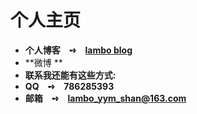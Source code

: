 
# 个人主页

- **个人博客 ➺ [lambo blog](https://lambo-shan-yym.github.io)**
- **微博 **
- **联系我还能有这些方式:**
- **QQ ➺ 786285393**
- **邮箱 ➺ lambo_yym_shan@163.com**
